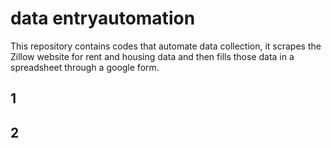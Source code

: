 # data entryautomation
This repository contains codes that automate data collection, it scrapes the Zillow website for rent and housing data and then fills those data in a spreadsheet through a google form.
## 1
## 2
